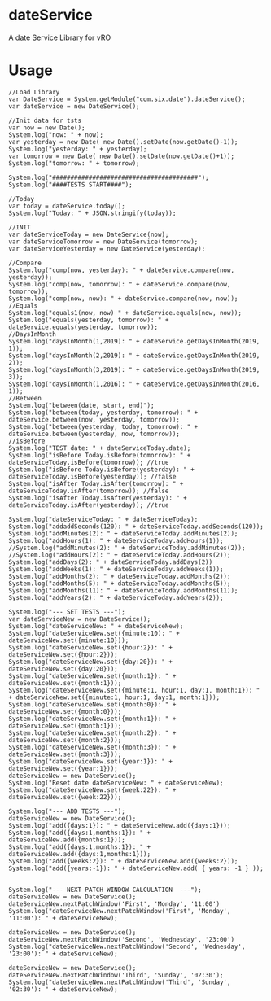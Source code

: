 # dateService
A date Service Library for vRO 

# Usage
    //Load Library
    var DateService = System.getModule("com.six.date").dateService();
    var dateService = new DateService();

    //Init data for tsts 
    var now = new Date();
    System.log("now: " + now);
    var yesterday = new Date( new Date().setDate(now.getDate()-1));
    System.log("yesterday: " + yesterday);
    var tomorrow = new Date( new Date().setDate(now.getDate()+1));
    System.log("tomorrow: " + tomorrow);

    System.log("########################################");
    System.log("####TESTS START####");

    //Today
    var today = dateService.today();
    System.log("Today: " + JSON.stringify(today));

    //INIT
    var dateServiceToday = new DateService(now);
    var dateServiceTomorrow = new DateService(tomorrow);
    var dateServiceYesterday = new DateService(yesterday);

    //Compare
    System.log("comp(now, yesterday): " + dateService.compare(now, yesterday));
    System.log("comp(now, tomorrow): " + dateService.compare(now, tomorrow));
    System.log("comp(now, now): " + dateService.compare(now, now));
    //Equals
    System.log("equals1(now, now) " + dateService.equals(now, now));
    System.log("equals(yesterday, tomorrow): " + dateService.equals(yesterday, tomorrow));
    //DaysInMonth
    System.log("daysInMonth(1,2019): " + dateService.getDaysInMonth(2019, 1));
    System.log("daysInMonth(2,2019): " + dateService.getDaysInMonth(2019, 2));
    System.log("daysInMonth(3,2019): " + dateService.getDaysInMonth(2019, 3));
    System.log("daysInMonth(1,2016): " + dateService.getDaysInMonth(2016, 1));
    //Between
    System.log("between(date, start, end)");
    System.log("between(today, yesterday, tomorrow): " + dateService.between(now, yesterday, tomorrow));
    System.log("between(yesterday, today, tomorrow): " + dateService.between(yesterday, now, tomorrow));
    //isBefore
    System.log("TEST date: " + dateServiceToday.date);
    System.log("isBefore Today.isBefore(tomorrow): " + dateServiceToday.isBefore(tomorrow)); //true
    System.log("isBefore Today.isBefore(yesterday): " + dateServiceToday.isBefore(yesterday)); //false
    System.log("isAfter Today.isAfter(tomorrow): " + dateServiceToday.isAfter(tomorrow)); //false
    System.log("isAfter Today.isAfter(yesterday): " + dateServiceToday.isAfter(yesterday)); //true

    System.log("dateServiceToday: " + dateServiceToday);
    System.log("addaddSeconds(120): " + dateServiceToday.addSeconds(120));
    System.log("addMinutes(2): " + dateServiceToday.addMinutes(2));
    System.log("addHours(1): " + dateServiceToday.addHours(1));
    //System.log("addMinutes(2): " + dateServiceToday.addMinutes(2));
    //System.log("addHours(2): " + dateServiceToday.addHours(2));
    System.log("addDays(2): " + dateServiceToday.addDays(2))
    System.log("addWeeks(1): " + dateServiceToday.addWeeks(1));
    System.log("addMonths(2): " + dateServiceToday.addMonths(2));
    System.log("addMonths(5): " + dateServiceToday.addMonths(5));
    System.log("addMonths(11): " + dateServiceToday.addMonths(11));
    System.log("addYears(2): " + dateServiceToday.addYears(2));

    System.log("--- SET TESTS ---");
    var dateServiceNew = new DateService();
    System.log("dateServiceNew: " + dateServiceNew);
    System.log("dateServiceNew.set({minute:10): " + dateServiceNew.set({minute:10}));
    System.log("dateServiceNew.set({hour:2}): " + dateServiceNew.set({hour:2}));
    System.log("dateServiceNew.set({day:20}): " + dateServiceNew.set({day:20}));
    System.log("dateServiceNew.set({month:1}): " + dateServiceNew.set({month:1}));
    System.log("dateServiceNew.set({minute:1, hour:1, day:1, month:1}): " + dateServiceNew.set({minute:1, hour:1, day:1, month:1}));
    System.log("dateServiceNew.set({month:0}): " + dateServiceNew.set({month:0}));
    System.log("dateServiceNew.set({month:1}): " + dateServiceNew.set({month:1}));
    System.log("dateServiceNew.set({month:2}): " + dateServiceNew.set({month:2}));
    System.log("dateServiceNew.set({month:3}): " + dateServiceNew.set({month:3}));
    System.log("dateServiceNew.set({year:1}): " + dateServiceNew.set({year:1}));
    dateServiceNew = new DateService();
    System.log("Reset date dateServiceNew: " + dateServiceNew);
    System.log("dateServiceNew.set({week:22}): " + dateServiceNew.set({week:22}));

    System.log("--- ADD TESTS ---");
    dateServiceNew = new DateService();
    System.log("add({days:1}): " + dateServiceNew.add({days:1}));
    System.log("add({days:1,months:1}): " + dateServiceNew.add({months:1}));
    System.log("add({days:1,months:1}): " + dateServiceNew.add({days:1,months:1}));
    System.log("add({weeks:2}): " + dateServiceNew.add({weeks:2}));
    System.log("add({years:-1}): " + dateServiceNew.add( { years: -1 } ));


    System.log("--- NEXT PATCH WINDOW CALCULATION  ---");
    dateServiceNew = new DateService();
    dateServiceNew.nextPatchWindow('First', 'Monday', '11:00')
    System.log("dateServiceNew.nextPatchWindow('First', 'Monday', '11:00'): " + dateServiceNew);

    dateServiceNew = new DateService();
    dateServiceNew.nextPatchWindow('Second', 'Wednesday', '23:00')
    System.log("dateServiceNew.nextPatchWindow('Second', 'Wednesday', '23:00'): " + dateServiceNew);

    dateServiceNew = new DateService();
    dateServiceNew.nextPatchWindow('Third', 'Sunday', '02:30');
    System.log("dateServiceNew.nextPatchWindow('Third', 'Sunday', '02:30'): " + dateServiceNew);
